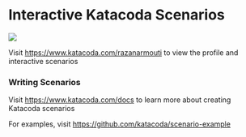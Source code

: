 # Interactive Katacoda Scenarios

[![](http://shields.katacoda.com/katacoda/razanarmouti/count.svg)](https://www.katacoda.com/razanarmouti "Get your profile on Katacoda.com")

Visit https://www.katacoda.com/razanarmouti to view the profile and interactive scenarios

### Writing Scenarios
Visit https://www.katacoda.com/docs to learn more about creating Katacoda scenarios

For examples, visit https://github.com/katacoda/scenario-example
